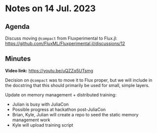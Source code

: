 # Notes on 14 Jul. 2023

## Agenda

Discuss moving `@compact` from Fluxperimental to Flux.jl: https://github.com/FluxML/Fluxperimental.jl/discussions/12

## Minutes

**Video link:** https://youtu.be/uQZZq5UTsmg

Decision on `@compact` was to move it to Flux proper, but we will include in the docstring that this should primarily be used for small, simple layers.

Update on memory management + distributed training:
- Julian is busy with JuliaCon
- Possible progress at hackathon post-JuliaCon
- Brian, Kyle, Julian will create a repo to seed the static memory management work
- Kyle will upload training script
